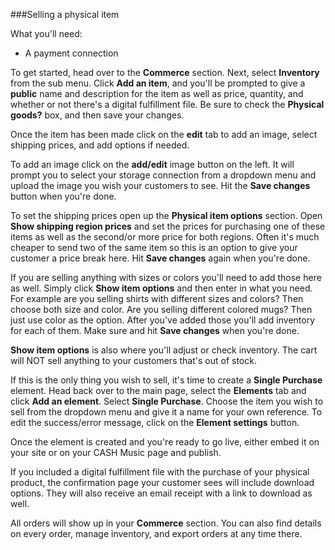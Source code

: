 
###Selling a physical item

What you'll need:

- A payment connection

To get started, head over to the **Commerce** section. Next, select **Inventory** from the sub menu. Click **Add an item**, and you'll be prompted to give a **public** name and description for the item as well as price, quantity, and whether or not there's a digital fulfillment file. Be sure to check the **Physical goods?** box, and then save your changes.

Once the item has been made click on the **edit** tab to add an image, select shipping prices, and add options if needed.

To add an image click on the **add/edit** image button on the left. It will prompt you to select your storage connection from a dropdown menu and upload the image you wish your customers to see. Hit the **Save changes** button when you're done.

To set the shipping prices open up the **Physical item options** section. Open **Show shipping region prices** and set the prices for purchasing one of these items as well as the second/or more price for both regions. Often it's much cheaper to send two of the same item so this is an option to give your customer a price break here. Hit **Save changes** again when you're done.

If you are selling anything with sizes or colors you'll need to add those here as well. Simply click **Show item options** and then enter in what you need. For example are you selling shirts with different sizes and colors? Then choose both size and color. Are you selling different colored mugs? Then just use color as the option. After you've added those you'll add inventory for each of them. Make sure and hit **Save changes** when you're done.

**Show item options** is also where you'll adjust or check inventory. The cart will NOT sell anything to your customers that's out of stock.

If this is the only thing you wish to sell, it's time to create a **Single Purchase** element. Head back over to the main page, select the **Elements** tab and click **Add an element**. Select **Single Purchase**. Choose the item you wish to sell from the dropdown menu and give it a name for your own reference. To edit the success/error message, click on the **Element settings** button.

Once the element is created and you're ready to go live, either embed it on your site or on your CASH Music page and publish.

If you included a digital fulfillment file with the purchase of your physical product, the confirmation page your customer sees will include download options. They will also receive an email receipt with a link to download as well.

All orders will show up in your **Commerce** section. You can also find details on every order, manage inventory, and export orders at any time there.
